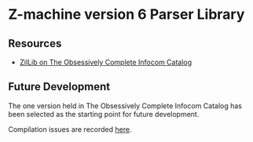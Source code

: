 # Z-machine version 6 Parser Library

## Resources

* [ZilLib on The Obsessively Complete Infocom Catalog](https://eblong.com/infocom/#zillib)

## Future Development

The one version held in The Obsessively Complete Infocom Catalog has been selected as the starting point for future development.

Compilation issues are recorded [here](https://github.com/the-infocom-files/zillib/issues/2).
